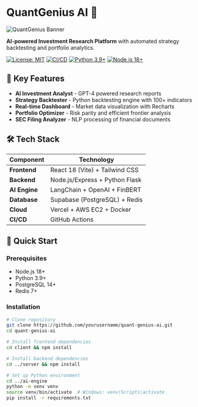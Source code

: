 # QuantGenius AI 🚀

![QuantGenius Banner](docs/banner.png) <!-- Add your banner image later -->

**AI-powered Investment Research Platform** with automated strategy backtesting and portfolio analytics.

[![License: MIT](https://img.shields.io/badge/License-MIT-blue.svg)](https://opensource.org/licenses/MIT)
[![CI/CD](https://github.com/yourusername/quant-genius-ai/actions/workflows/main.yml/badge.svg)](https://github.com/yourusername/quant-genius-ai/actions)
[![Python 3.9+](https://img.shields.io/badge/python-3.9+-blue.svg)](https://www.python.org/downloads/)
[![Node.js 18+](https://img.shields.io/badge/node-18+-green.svg)](https://nodejs.org/)

## 🌟 Key Features

- **AI Investment Analyst** - GPT-4 powered research reports
- **Strategy Backtester** - Python backtesting engine with 100+ indicators
- **Real-time Dashboard** - Market data visualization with Recharts
- **Portfolio Optimizer** - Risk parity and efficient frontier analysis
- **SEC Filing Analyzer** - NLP processing of financial documents

## 🛠 Tech Stack

| Component          | Technology                          |
|--------------------|-------------------------------------|
| **Frontend**       | React 18 (Vite) + Tailwind CSS      |
| **Backend**        | Node.js/Express + Python Flask      |
| **AI Engine**      | LangChain + OpenAI + FinBERT        |
| **Database**       | Supabase (PostgreSQL) + Redis       |
| **Cloud**          | Vercel + AWS EC2 + Docker           |
| **CI/CD**          | GitHub Actions                      |

## 🚀 Quick Start

### Prerequisites
- Node.js 18+
- Python 3.9+
- PostgreSQL 14+
- Redis 7+

### Installation
```bash
# Clone repository
git clone https://github.com/yourusername/quant-genius-ai.git
cd quant-genius-ai

# Install frontend dependencies
cd client && npm install

# Install backend dependencies
cd ../server && npm install

# Set up Python environment
cd ../ai-engine
python -m venv venv
source venv/bin/activate  # Windows: venv\Scripts\activate
pip install -r requirements.txt
